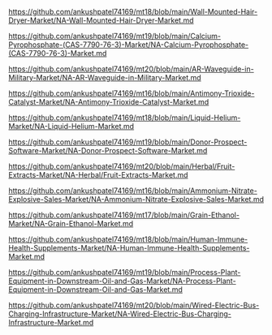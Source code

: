 <p><a href="https://github.com/ankushpatel74169/mt18/blob/main/Wall-Mounted-Hair-Dryer-Market/NA-Wall-Mounted-Hair-Dryer-Market.md">https://github.com/ankushpatel74169/mt18/blob/main/Wall-Mounted-Hair-Dryer-Market/NA-Wall-Mounted-Hair-Dryer-Market.md</a></p><p><a href="https://github.com/ankushpatel74169/mt19/blob/main/Calcium-Pyrophosphate-(CAS-7790-76-3)-Market/NA-Calcium-Pyrophosphate-(CAS-7790-76-3)-Market.md">https://github.com/ankushpatel74169/mt19/blob/main/Calcium-Pyrophosphate-(CAS-7790-76-3)-Market/NA-Calcium-Pyrophosphate-(CAS-7790-76-3)-Market.md</a></p><p><a href="https://github.com/ankushpatel74169/mt20/blob/main/AR-Waveguide-in-Military-Market/NA-AR-Waveguide-in-Military-Market.md">https://github.com/ankushpatel74169/mt20/blob/main/AR-Waveguide-in-Military-Market/NA-AR-Waveguide-in-Military-Market.md</a></p><p><a href="https://github.com/ankushpatel74169/mt16/blob/main/Antimony-Trioxide-Catalyst-Market/NA-Antimony-Trioxide-Catalyst-Market.md">https://github.com/ankushpatel74169/mt16/blob/main/Antimony-Trioxide-Catalyst-Market/NA-Antimony-Trioxide-Catalyst-Market.md</a></p><p><a href="https://github.com/ankushpatel74169/mt18/blob/main/Liquid-Helium-Market/NA-Liquid-Helium-Market.md">https://github.com/ankushpatel74169/mt18/blob/main/Liquid-Helium-Market/NA-Liquid-Helium-Market.md</a></p><p><a href="https://github.com/ankushpatel74169/mt19/blob/main/Donor-Prospect-Software-Market/NA-Donor-Prospect-Software-Market.md">https://github.com/ankushpatel74169/mt19/blob/main/Donor-Prospect-Software-Market/NA-Donor-Prospect-Software-Market.md</a></p><p><a href="https://github.com/ankushpatel74169/mt20/blob/main/Herbal/Fruit-Extracts-Market/NA-Herbal/Fruit-Extracts-Market.md">https://github.com/ankushpatel74169/mt20/blob/main/Herbal/Fruit-Extracts-Market/NA-Herbal/Fruit-Extracts-Market.md</a></p><p><a href="https://github.com/ankushpatel74169/mt16/blob/main/Ammonium-Nitrate-Explosive-Sales-Market/NA-Ammonium-Nitrate-Explosive-Sales-Market.md">https://github.com/ankushpatel74169/mt16/blob/main/Ammonium-Nitrate-Explosive-Sales-Market/NA-Ammonium-Nitrate-Explosive-Sales-Market.md</a></p><p><a href="https://github.com/ankushpatel74169/mt17/blob/main/Grain-Ethanol-Market/NA-Grain-Ethanol-Market.md">https://github.com/ankushpatel74169/mt17/blob/main/Grain-Ethanol-Market/NA-Grain-Ethanol-Market.md</a></p><p><a href="https://github.com/ankushpatel74169/mt18/blob/main/Human-Immune-Health-Supplements-Market/NA-Human-Immune-Health-Supplements-Market.md">https://github.com/ankushpatel74169/mt18/blob/main/Human-Immune-Health-Supplements-Market/NA-Human-Immune-Health-Supplements-Market.md</a></p><p><a href="https://github.com/ankushpatel74169/mt19/blob/main/Process-Plant-Equipment-in-Downstream-Oil-and-Gas-Market/NA-Process-Plant-Equipment-in-Downstream-Oil-and-Gas-Market.md">https://github.com/ankushpatel74169/mt19/blob/main/Process-Plant-Equipment-in-Downstream-Oil-and-Gas-Market/NA-Process-Plant-Equipment-in-Downstream-Oil-and-Gas-Market.md</a></p><p><a href="https://github.com/ankushpatel74169/mt20/blob/main/Wired-Electric-Bus-Charging-Infrastructure-Market/NA-Wired-Electric-Bus-Charging-Infrastructure-Market.md">https://github.com/ankushpatel74169/mt20/blob/main/Wired-Electric-Bus-Charging-Infrastructure-Market/NA-Wired-Electric-Bus-Charging-Infrastructure-Market.md</a></p>
